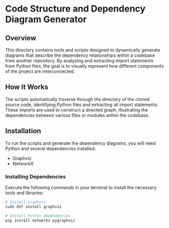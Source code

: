 # Code Structure and Dependency Diagram Generator

## Overview
This directory contains tools and scripts designed to dynamically generate diagrams that describe the dependency relationships within a codebase from another repository. By analyzing and extracting import statements from Python files, the goal is to visually represent how different components of the project are interconnected.

## How It Works
The scripts automatically traverse through the directory of the cloned source code, identifying Python files and extracting all import statements. These imports are used to construct a directed graph, illustrating the dependencies between various files or modules within the codebase.

## Installation
To run the scripts and generate the dependency diagrams, you will need Python and several dependencies installed:

- Graphviz
- NetworkX

### Installing Dependencies
Execute the following commands in your terminal to install the necessary tools and libraries:

```bash
# Install Graphviz
sudo dnf install graphviz

# Install Python dependencies
pip install networkx pygraphviz
